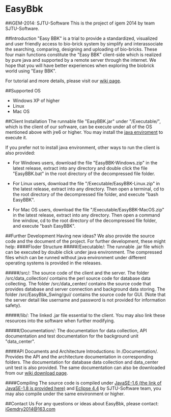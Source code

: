 EasyBbk
====================
##iGEM-2014: SJTU-Software
This is the project of igem 2014 by team SJTU-Software.

##Introduction
"Easy BBK" is a trial to provide a standardized, visualized and user friendly access to bio-brick system by simplify and interassociate the searching, comparing, designing and uploading of bio-bricks. These four main functions constitute the "Easy BBK" client-side which is realized by pure java and supported by a remote server through the internet. We hope that you will have better experiences when exploring the biobrick world using "Easy BBK". 

For tutorial and more details, please visit our [wiki page](http://2014.igem.org/Team:SJTU-Software). 
	
##Supported OS
* Windows XP of higher
* Linux
* Mac OS

##Client Installation
The runnable file "EasyBBK.jar" under "/Executable/", which is the client of our sofrware, can be execute under all of the OS mentioned above with jre6 or higher. You may install the [java enviroment](http://www.oracle.com/technetwork/java/javase/downloads/jdk8-downloads-2133151.html) to execute it. 

If you prefer not to install java environment, other ways to run the client is also provided: 

* For Windows users, download the file "EasyBBK-Windows.zip" in the latest release, extract into any directory and double click the file "EasyBBK.bat" in the root directory of the decompressed file folder. 

* For Linux users, download the file "/Executable/EasyBBK-Linux.zip" in the latest release, extract into any directory. Then open a terminal, cd to the root directory of the decompressed file folder, and execute "bash EasyBBK". 

* For Mac OS users, download the file "/Executable/EasyBBK-MacOS.zip" in the latest release, extract into any directory. Then open a command line window, cd to the root directory of the decompressed file folder, and execute "bash EasyBBK". 

##Further Development
Having new ideas? We also provide the source code and the document of the project. For further development, these might help: 
####Floder Structure
#####/Executable/:
The runnable .jar file which can be executed by double click under java environment. The compressed files which can be runned without java environment under different operating systems is provided in the releases. 

#####/src/:
The source code of the client and the server. The folder /src/data_collection/ contains the perl source code for database data collecting. The folder /src/data_center/ contains the source code that provides database and server connection and background data storing. The folder /src/EasyBbk_Swing/gui/ contains the source code for GUI.  (Note that the server detail like username and password is not provided for information safety). 

#####/lib/:
The linked .jar file essential to the client. You may also link these resources into the software when further modifying. 
	
#####/Documentation/:
The documentation for data collection, API documentation and test documentation for the background unit "data_center". 


####API Documents and Architecture Introductions:
In /Documentation/. Provides the API and the architecture documentation in corresponding folders. The documentation for database data collection and data_center unit test is also provided. The same documentation can also be downloaded from our [wiki download page](http://2014.igem.org/Team:SJTU-Software/Project/Download). 

####Compiling
The source code is compiled under [JavaSE-1.6 (the link of JavaSE-1.8 is provided here)](http://www.oracle.com/technetwork/java/javase/downloads/jdk8-downloads-2133151.html) and [Eclipse 4.4](http://www.eclipse.org/downloads/packages/eclipse-standard-44/lunar) by SJTU-Software team,  you may also compile under the same environment or higher. 

##Contact Us
For any questions or ideas about EasyBbk, please contact:
iGemdry2014@163.com
